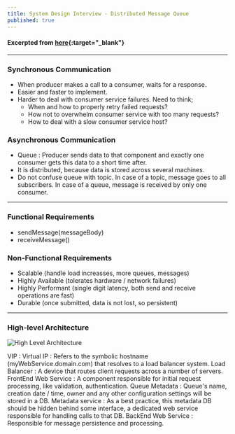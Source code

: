 ```yaml
---
title: System Design Interview - Distributed Message Queue
published: true
---
```


#### Excerpted from [here](https://youtu.be/iJLL-KPqBpM){:target="_blank"}

-----------------------

### Synchronous Communication
- When producer makes a call to a consumer, waits for a response. 
- Easier and faster to implement. 
- Harder to deal with consumer service failures. Need to think;
  - When and how to properly retry failed requests? 
  - How not to overwhelm consumer service with too many requests?
  - How to deal with a slow consumer service host? 

### Asynchronous Communication
- Queue : Producer sends data to that component and exactly one consumer gets this data to a short time after.
- It is distributed, because data is stored across several machines. 
- Do not confuse queue with topic. In case of a topic, message goes to all subscribers. In case of a queue, message is received by only one consumer. 

-----------------------

### Functional Requirements
- sendMessage(messageBody) 
- receiveMessage() 

### Non-Functional Requirements
- Scalable (handle load increasses, more queues, messages)
- Highly Available (tolerates hardware / network failures)
- Highly Performant (single digit latency, both send and receive operations are fast)
- Durable (once submitted, data is not lost, so persistent)

-----------------------

### High-level Architecture

![High Level Architecture](https://github.com/serhatgiydiren/serhatgiydiren.github.io/raw/master/assets/dmq_hla.png)

VIP : Virtual IP : Refers to the symbolic hostname (myWebService.domain.com) that resolves to a load balancer system. 
Load Balancer : A device that routes client requests across a number of servers. 
FrontEnd Web Service : A component responsible for initial request processing, like validation, authentication. 
Queue Metadata : Queue's name, creation date / time, owner and any other configuration settings will be stored in a DB. 
Metadata service : As a best practice, this metadata DB should be hidden behind some interface, a dedicated web service responsible for handling calls to that DB. 
BackEnd Web Service : Responsible for message persistence and processing. 


